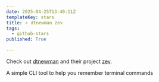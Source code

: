 ```yaml
---
date: 2025-04-25T13:40:11Z
templateKey: stars
title: ⭐ dtnewman zev
tags:
  - github-stars
published: True

---
```


Check out [dtnewman](https://github.com/dtnewman) and their project [zev](https://github.com/dtnewman/zev).

A simple CLI tool to help you remember terminal commands
